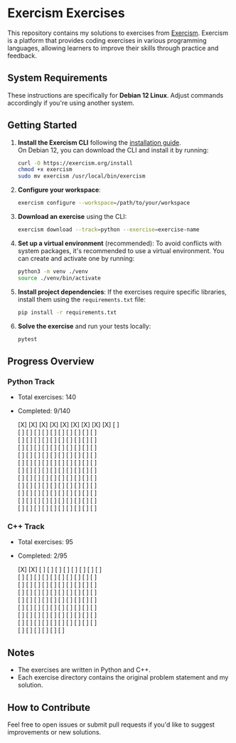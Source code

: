 # Exercism Exercises

This repository contains my solutions to exercises from [Exercism](https://exercism.org/). 
Exercism is a platform that provides coding exercises in various programming languages, 
allowing learners to improve their skills through practice and feedback.

## System Requirements

These instructions are specifically for **Debian 12 Linux**. 
Adjust commands accordingly if you're using another system.

## Getting Started

1. **Install the Exercism CLI** following the [installation guide](https://exercism.org/docs/using/solving-exercises/working-locally).  
   On Debian 12, you can download the CLI and install it by running:
    ```bash
    curl -O https://exercism.org/install
    chmod +x exercism
    sudo mv exercism /usr/local/bin/exercism
    ```
2. **Configure your workspace**:
    ```bash
    exercism configure --workspace=/path/to/your/workspace
    ```
3. **Download an exercise** using the CLI:
    ```bash
    exercism download --track=python --exercise=exercise-name
    ```
4. **Set up a virtual environment** (recommended):
   To avoid conflicts with system packages, it's recommended to use a virtual environment. You can create and activate one by running:
    ```bash
    python3 -m venv ./venv
    source ./venv/bin/activate
    ```
5. **Install project dependencies**:
   If the exercises require specific libraries, install them using the `requirements.txt` file:
    ```bash
    pip install -r requirements.txt
    ```
6. **Solve the exercise** and run your tests locally:
    ```bash
    pytest
    ```

## Progress Overview

### Python Track
- Total exercises: 140
- Completed: 9/140

  [X] [X] [X] [X] [X] [X] [X] [X] [X] [ ]  
  [ ] [ ] [ ] [ ] [ ] [ ] [ ] [ ] [ ] [ ]  
  [ ] [ ] [ ] [ ] [ ] [ ] [ ] [ ] [ ] [ ]  
  [ ] [ ] [ ] [ ] [ ] [ ] [ ] [ ] [ ] [ ]  
  [ ] [ ] [ ] [ ] [ ] [ ] [ ] [ ] [ ] [ ]  
  [ ] [ ] [ ] [ ] [ ] [ ] [ ] [ ] [ ] [ ]  
  [ ] [ ] [ ] [ ] [ ] [ ] [ ] [ ] [ ] [ ]  
  [ ] [ ] [ ] [ ] [ ] [ ] [ ] [ ] [ ] [ ]  
  [ ] [ ] [ ] [ ] [ ] [ ] [ ] [ ] [ ] [ ]  
  [ ] [ ] [ ] [ ] [ ] [ ] [ ] [ ] [ ] [ ]  
  [ ] [ ] [ ] [ ] [ ] [ ] [ ] [ ] [ ] [ ]  
  [ ] [ ] [ ] [ ] [ ] [ ] [ ] [ ] [ ] [ ]

### C++ Track
- Total exercises: 95
- Completed: 2/95

  [X] [X] [ ] [ ] [ ] [ ] [ ] [ ] [ ] [ ]  
  [ ] [ ] [ ] [ ] [ ] [ ] [ ] [ ] [ ] [ ]  
  [ ] [ ] [ ] [ ] [ ] [ ] [ ] [ ] [ ] [ ]  
  [ ] [ ] [ ] [ ] [ ] [ ] [ ] [ ] [ ] [ ]  
  [ ] [ ] [ ] [ ] [ ] [ ] [ ] [ ] [ ] [ ]  
  [ ] [ ] [ ] [ ] [ ] [ ] [ ] [ ] [ ] [ ]  
  [ ] [ ] [ ] [ ] [ ] [ ] [ ] [ ] [ ] [ ]  
  [ ] [ ] [ ] [ ] [ ] [ ] [ ] [ ] [ ] [ ]  
  [ ] [ ] [ ] [ ] [ ] [ ]


## Notes

- The exercises are written in Python and C++.
- Each exercise directory contains the original problem statement and my solution.

## How to Contribute

Feel free to open issues or submit pull requests if you'd like to suggest improvements or new solutions.
